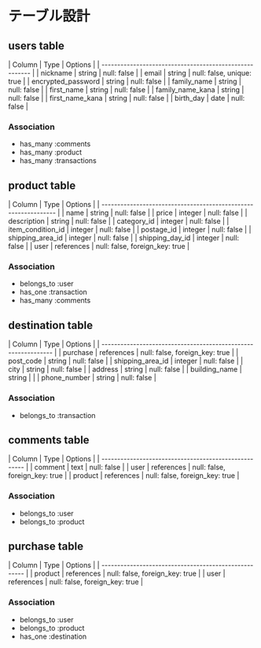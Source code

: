 # テーブル設計

## users table

| Column             | Type   | Options                   |
| ------------------------------------------------------- |
| nickname           | string | null: false               |
| email              | string | null: false, unique: true |
| encrypted_password | string | null: false               |
| family_name        | string | null: false               |
| first_name         | string | null: false               |
| family_name_kana   | string | null: false               |
| first_name_kana    | string | null: false               |
| birth_day          | date   | null: false               |

### Association

- has_many :comments
- has_many :product
- has_many :transactions



## product table

| Column            | Type       | Options                        |
| --------------------------------------------------------------- |
| name              | string     | null: false                    |
| price             | integer    | null: false                    |
| description       | string     | null: false                    |
| category_id       | integer    | null: false                    |
| item_condition_id | integer    | null: false                    |
| postage_id        | integer    | null: false                    |
| shipping_area_id  | integer    | null: false                    |
| shipping_day_id   | integer    | null: false                    |
| user              | references | null: false, foreign_key: true |


### Association

- belongs_to :user
- has_one :transaction
- has_many :comments


## destination table

| Column           | Type       | Options                        |
| -------------------------------------------------------------- |
| purchase         | references | null: false, foreign_key: true |
| post_code        | string     | null: false                    |
| shipping_area_id | integer    | null: false                    |
| city             | string     | null: false                    |
| address          | string     | null: false                    |
| building_name    | string     |                                |
| phone_number     | string     | null: false                    |

### Association

- belongs_to :transaction


## comments table

| Column  | Type       | Options                        |
| ----------------------------------------------------- |
| comment | text       | null: false                    |
| user    | references | null: false, foreign_key: true |
| product | references | null: false, foreign_key: true |


### Association

- belongs_to :user
- belongs_to :product

## purchase table

| Column  | Type       | Options                        |
| ----------------------------------------------------- |
| product | references | null: false, foreign_key: true |
| user    | references | null: false, foreign_key: true |

### Association

- belongs_to :user
- belongs_to :product
- has_one :destination